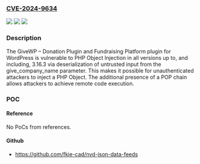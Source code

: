 ### [CVE-2024-9634](https://cve.mitre.org/cgi-bin/cvename.cgi?name=CVE-2024-9634)
![](https://img.shields.io/static/v1?label=Product&message=GiveWP%20%E2%80%93%20Donation%20Plugin%20and%20Fundraising%20Platform&color=blue)
![](https://img.shields.io/static/v1?label=Version&message=*%3C%3D%203.16.3%20&color=brighgreen)
![](https://img.shields.io/static/v1?label=Vulnerability&message=CWE-502%20Deserialization%20of%20Untrusted%20Data&color=brighgreen)

### Description

The GiveWP – Donation Plugin and Fundraising Platform plugin for WordPress is vulnerable to PHP Object Injection in all versions up to, and including, 3.16.3 via deserialization of untrusted input from the give_company_name parameter. This makes it possible for unauthenticated attackers to inject a PHP Object. The additional presence of a POP chain allows attackers to achieve remote code execution.

### POC

#### Reference
No PoCs from references.

#### Github
- https://github.com/fkie-cad/nvd-json-data-feeds

